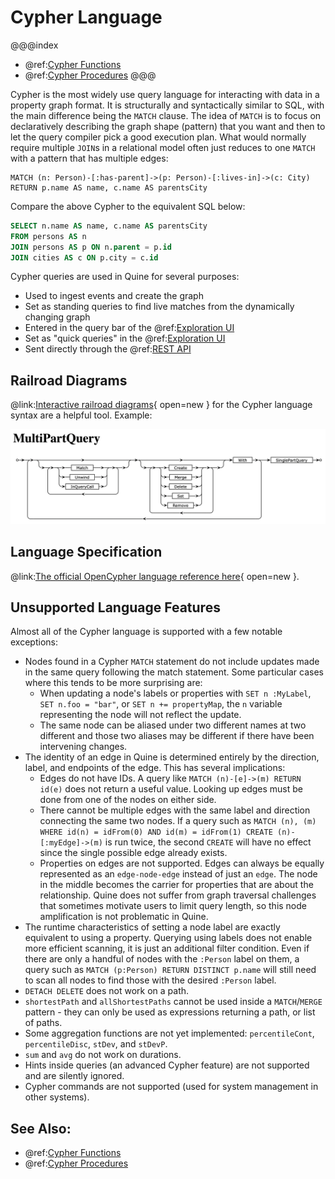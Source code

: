 # Cypher Language

@@@index
* @ref:[Cypher Functions](cypher-functions.md)
* @ref:[Cypher Procedures](cypher-procedures.md)
@@@


Cypher is the most widely use query language for interacting with data in a property graph format. It is structurally and syntactically similar to SQL, with the main difference being the `MATCH` clause. The idea of `MATCH` is to focus on declaratively describing the graph shape (pattern) that you want and then to let the query compiler pick a good execution plan. What would normally require multiple `JOIN`s in a relational model often just reduces to one `MATCH` with a pattern that has multiple edges:

```cypher
MATCH (n: Person)-[:has-parent]->(p: Person)-[:lives-in]->(c: City)
RETURN p.name AS name, c.name AS parentsCity
```

Compare the above Cypher to the equivalent SQL below:

```sql
SELECT n.name AS name, c.name AS parentsCity
FROM persons AS n
JOIN persons AS p ON n.parent = p.id
JOIN cities AS c ON p.city = c.id
```

Cypher queries are used in Quine for several purposes:

  * Used to ingest events and create the graph
  * Set as standing queries to find live matches from the dynamically changing graph
  * Entered in the query bar of the @ref:[Exploration UI](../../getting-started/exploration-ui.md)
  * Set as "quick queries" in the @ref:[Exploration UI](../../getting-started/exploration-ui.md)
  * Sent directly through the @ref:[REST API](../rest-api.md)


## Railroad Diagrams
@link:[Interactive railroad diagrams](https://s3.amazonaws.com/artifacts.opencypher.org/M18/railroad/Cypher.html){ open=new } for the Cypher language syntax are a helpful tool. Example:

![cypher railroad](cypher-MultiPartQuery-railroad-diagram.png)


## Language Specification
@link:[The official OpenCypher language reference here](https://s3.amazonaws.com/artifacts.opencypher.org/openCypher9.pdf){ open=new }.

## Unsupported Language Features
Almost all of the Cypher language is supported with a few notable exceptions:

- Nodes found in a Cypher `MATCH` statement do not include updates made in the same query following the match statement. Some particular cases where this tends to be more surprising are:
   - When updating a node's labels or properties with `SET n :MyLabel`, `SET n.foo = "bar"`, or `SET n += propertyMap`, the `n` variable representing the node will not reflect the update.
   - The same node can be aliased under two different names at two different and those two aliases may be different if there have been intervening changes.
- The identity of an edge in Quine is determined entirely by the direction, label, and endpoints of the edge. This has several implications:
   - Edges do not have IDs. A query like `MATCH (n)-[e]->(m) RETURN id(e)` does not return a useful value. Looking up edges must be done from one of the nodes on either side.
   - There cannot be multiple edges with the same label and direction connecting the same two nodes. If a query such as `MATCH (n), (m) WHERE id(n) = idFrom(0) AND id(m) = idFrom(1) CREATE (n)-[:myEdge]->(m)` is run twice, the second `CREATE` will have no effect since the single possible edge already exists.
   - Properties on edges are not supported. Edges can always be equally represented as an `edge-node-edge` instead of just an `edge`. The node in the middle becomes the carrier for properties that are about the relationship. Quine does not suffer from graph traversal challenges that sometimes motivate users to limit query length, so this node amplification is not problematic in Quine.
- The runtime characteristics of setting a node label are exactly equivalent to using a property. Querying using labels does not enable more efficient scanning, it is just an additional filter condition. Even if there are only a handful of nodes with the `:Person` label on them, a query such as `MATCH (p:Person) RETURN DISTINCT p.name` will still need to scan all nodes to find those with the desired `:Person` label.
- `DETACH DELETE` does not work on a path.
- `shortestPath` and `allShortestPaths` cannot be used inside a `MATCH`/`MERGE` pattern - they can only be used as expressions returning a path, or list of paths.
- Some aggregation functions are not yet implemented: `percentileCont`, `percentileDisc`, `stDev`, and `stDevP`. 
- `sum` and `avg` do not work on durations.
- Hints inside queries (an advanced Cypher feature) are not supported and are silently ignored.
- Cypher commands are not supported (used for system management in other systems).

## See Also:
- @ref:[Cypher Functions](cypher-functions.md)
- @ref:[Cypher Procedures](cypher-procedures.md)
